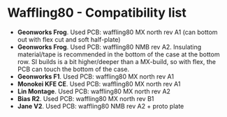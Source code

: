 # Waffling80 - Compatibility list

- **Geonworks Frog**. Used PCB: waffling80 MX north rev A1 (can bottom out with flex cut and soft half-plate)
- **Geonworks Frog**. Used PCB: waffling80 NMB rev A2. Insulating material/tape is recommended in the bottom of the case at the bottom row. SI builds is a bit higher/deeper than a MX-build, so with flex, the PCB can touch the bottom of the case.
- **Geonworks F1**. Used PCB:  waffling80 MX north rev A1
- **Monokei KFE CE**. Used PCB: waffling80 MX north rev A1
- **Lin Montage**. Used PCB: waffling80 MX north rev A2
- **Bias R2**. Used PCB: waffling80 MX north rev B1
- **Jane V2**. Used PCB: waffling80 NMB rev A2 + proto plate
